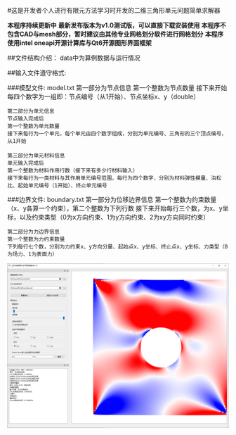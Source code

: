 #这是开发者个人进行有限元方法学习时开发的二维三角形单元问题简单求解器

**本程序持续更新中**
**最新发布版本为v1.0测试版，可以直接下载安装使用**
**本程序不包含CAD与mesh部分，暂时建议由其他专业网格划分软件进行网格划分**
**本程序使用intel oneapi开源计算库与Qt6开源图形界面框架**

##文件结构介绍：
    data中为算例数据与运行情况


##输入文件遵守格式:

###模型文件:
    model.txt
    第一部分为节点信息
    第一个整数为节点数量
    接下来开始每四个数字为一组即：节点编号（从1开始）、节点坐标x、y（double）
    
    第二部分为单元信息
    节点输入完成后
    第一个整数为单元数量
    接下来每行为一个单元，每个单元由四个数字组成，分别为单元编号、三角形的三个顶点编号，从1开始
    
    第三部分为单元材料信息
    单元输入完成后
    第一个整数为材料作用行数（接下来有多少行材料输入）
    接下来每行为一类材料与其作用单元编号范围，每行为四个数字，分别为材料弹性模量、泊松比、起始单元编号（1开始）、终止单元编号
###边界文件:
    boundary.txt
    第一部分为位移边界信息
    第一个整数为约束数量（x、y各算一个约束），第二个整数为下列行数
    接下来开始每行三个数，为x、y坐标，以及约束类型（0为x方向约束、1为y方向约束、2为xy方向同时约束）

    第二部分为力边界信息
    第一个整数为力约束数量
    下列每行七个数，分别为力约束x、y方向分量、起始点x、y坐标、终止点x、y坐标、力类型（0为场力、1为表面力）

![image](https://github.com/Eureka-moments/MyFEM/blob/master/data/test_4/%E9%80%89%E6%8B%A9%E4%B8%8D%E5%90%8C%E7%89%A9%E7%90%86%E9%87%8F%E5%BE%97%E5%88%B0%E4%B8%8D%E5%90%8C%E5%9B%BE%E5%83%8F.png)
